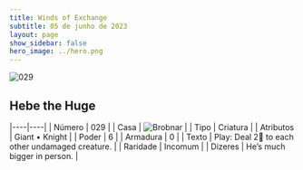 ```yaml
---
title: Winds of Exchange
subtitle: 05 de junho de 2023
layout: page
show_sidebar: false
hero_image: ../hero.png
---
```


![029](https://mastervault-storage-prod.s3.amazonaws.com/media/card_front/en/600_029_386645985a48_en.png)


## Hebe the Huge

|----|----|
| Número | 029 |
| Casa | ![Brobnar](https://archonarcana.com/images/thumb/e/e0/Brobnar.png/22px-Brobnar.png "Brobnar") |
| Tipo | Criatura |
| Atributos | Giant • Knight |
| Poder | 6 |
| Armadura | 0 |
| Texto | Play: Deal 2 to each other undamaged creature.  |
| Raridade | Incomum |
| Dizeres | He’s much bigger in person.  |
